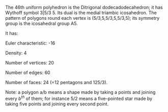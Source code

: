 The 46th uniform polyhedron is the Ditrigonal dodecadodecahedron; it has
Wythoff symbol 3|5/3 5. Its dual is the medial triambic icosahedron. The
pattern of polygons round each vertex is (5/3,5,5/3,5,5/3,5); its
symmetry group is the icosahedral group A5.

It has:

Euler characteristic: -16

Density: 4

Number of vertices: 20

Number of edges: 60

Number of faces: 24 (=12 pentagons and 12<span>5/3</span>).

Note: a polygon a/b means a shape made by taking a points and joining
every $b^{th}$ of them; for instance 5/2 means a five-pointed star made
by taking five points and joining every second point.
